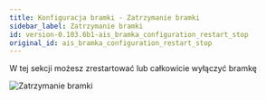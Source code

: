 ```yaml
---
title: Konfiguracja bramki - Zatrzymanie bramki
sidebar_label: Zatrzymanie bramki
id: version-0.103.6b1-ais_bramka_configuration_restart_stop
original_id: ais_bramka_configuration_restart_stop
---
```


W tej sekcji możesz zrestartować lub całkowicie wyłączyć bramkę

![Zatrzymanie bramki](/AIS-docs/img/en/bramka/config_ais_dom_section7.png)
